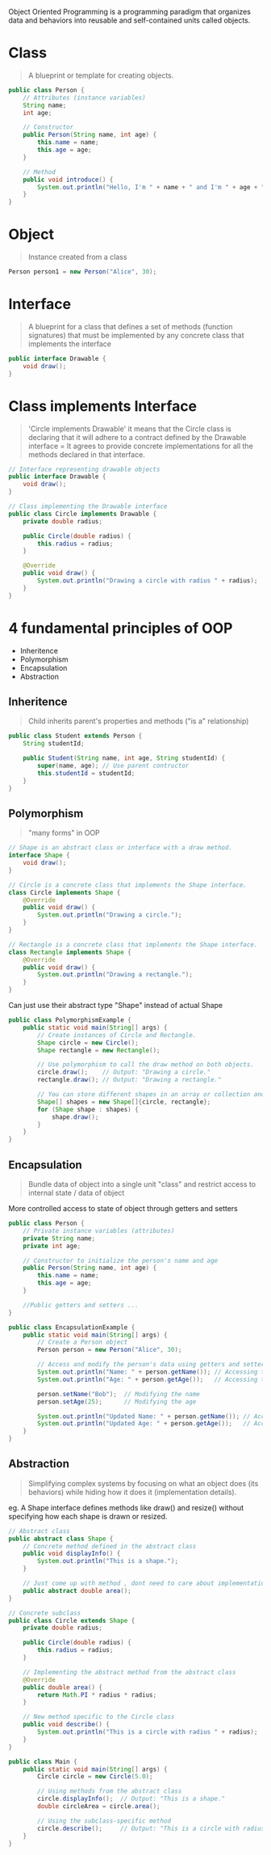 Object Oriented Programming is a programming paradigm that organizes data and behaviors into reusable and self-contained units called objects.

# Class

> A blueprint or template for creating objects.

```java
public class Person {
    // Attributes (instance variables)
    String name;
    int age;

    // Constructor
    public Person(String name, int age) {
        this.name = name;
        this.age = age;
    }

    // Method
    public void introduce() {
        System.out.println("Hello, I'm " + name + " and I'm " + age + " years old.");
    }
}
```

# Object

> Instance created from a class

```java
Person person1 = new Person("Alice", 30);
```

# Interface

> A blueprint for a class that defines a set of methods (function signatures) that must be implemented by any concrete class that implements the interface

```java
public interface Drawable {
    void draw();
}
```

# Class implements Interface

> 'Circle implements Drawable' it means that the Circle class is declaring that it will adhere to a contract defined by the Drawable interface = It agrees to provide concrete implementations for all the methods declared in that interface.

```java
// Interface representing drawable objects
public interface Drawable {
    void draw();
}

// Class implementing the Drawable interface
public class Circle implements Drawable {
    private double radius;

    public Circle(double radius) {
        this.radius = radius;
    }

    @Override
    public void draw() {
        System.out.println("Drawing a circle with radius " + radius);
    }
}
```

# 4 fundamental principles of OOP

- Inheritence
- Polymorphism
- Encapsulation
- Abstraction

## Inheritence

> Child inherits parent's properties and methods ("is a" relationship)

```java
public class Student extends Person {
    String studentId;

    public Student(String name, int age, String studentId) {
        super(name, age); // Use parent contructor
        this.studentId = studentId;
    }
}
```

## Polymorphism

> "many forms" in OOP

```java
// Shape is an abstract class or interface with a draw method.
interface Shape {
    void draw();
}

// Circle is a concrete class that implements the Shape interface.
class Circle implements Shape {
    @Override
    public void draw() {
        System.out.println("Drawing a circle.");
    }
}

// Rectangle is a concrete class that implements the Shape interface.
class Rectangle implements Shape {
    @Override
    public void draw() {
        System.out.println("Drawing a rectangle.");
    }
}

```

Can just use their abstract type "Shape" instead of actual Shape

```java
public class PolymorphismExample {
    public static void main(String[] args) {
        // Create instances of Circle and Rectangle.
        Shape circle = new Circle();
        Shape rectangle = new Rectangle();

        // Use polymorphism to call the draw method on both objects.
        circle.draw();    // Output: "Drawing a circle."
        rectangle.draw(); // Output: "Drawing a rectangle."

        // You can store different shapes in an array or collection and still call draw.
        Shape[] shapes = new Shape[]{circle, rectangle};
        for (Shape shape : shapes) {
            shape.draw();
        }
    }
}

```

## Encapsulation

> Bundle data of object into a single unit "class" and restrict access to internal state / data of object

More controlled access to state of object through getters and setters

```java
public class Person {
    // Private instance variables (attributes)
    private String name;
    private int age;

    // Constructor to initialize the person's name and age
    public Person(String name, int age) {
        this.name = name;
        this.age = age;
    }

    //Public getters and setters ...
}
```

```java
public class EncapsulationExample {
    public static void main(String[] args) {
        // Create a Person object
        Person person = new Person("Alice", 30);

        // Access and modify the person's data using getters and setters
        System.out.println("Name: " + person.getName()); // Accessing the name
        System.out.println("Age: " + person.getAge());   // Accessing the age

        person.setName("Bob");  // Modifying the name
        person.setAge(25);      // Modifying the age

        System.out.println("Updated Name: " + person.getName()); // Accessing the updated name
        System.out.println("Updated Age: " + person.getAge());   // Accessing the updated age
    }
}
```

## Abstraction

> Simplifying complex systems by focusing on what an object does (its behaviors) while hiding how it does it (implementation details).

eg. A Shape interface defines methods like draw() and resize() without specifying how each shape is drawn or resized.

```java
// Abstract class
public abstract class Shape {
    // Concrete method defined in the abstract class
    public void displayInfo() {
        System.out.println("This is a shape.");
    }

    // Just come up with method , dont need to care about implementation cause that is handled by subclasses
    public abstract double area();
}

// Concrete subclass
public class Circle extends Shape {
    private double radius;

    public Circle(double radius) {
        this.radius = radius;
    }

    // Implementing the abstract method from the abstract class
    @Override
    public double area() {
        return Math.PI * radius * radius;
    }

    // New method specific to the Circle class
    public void describe() {
        System.out.println("This is a circle with radius " + radius);
    }
}

public class Main {
    public static void main(String[] args) {
        Circle circle = new Circle(5.0);

        // Using methods from the abstract class
        circle.displayInfo();  // Output: "This is a shape."
        double circleArea = circle.area();

        // Using the subclass-specific method
        circle.describe();     // Output: "This is a circle with radius 5.0"
    }
}
```
